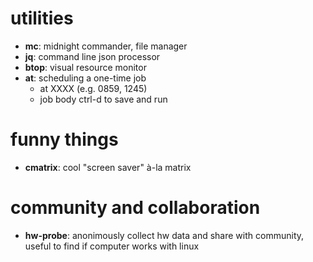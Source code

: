 # utilities
- **mc**: midnight commander, file manager
- **jq**: command line json processor
- **btop**: visual resource monitor
- **at**: scheduling a one-time job
  - at XXXX (e.g. 0859, 1245)
  - job body
  ctrl-d to save and run

# funny things
- **cmatrix**: cool "screen saver" à-la matrix

# community and collaboration
- **hw-probe**: anonimously collect hw data and share with community, useful to find if computer works with linux
